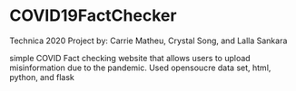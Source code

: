 # COVID19FactChecker
Technica 2020 
Project by: Carrie Matheu, Crystal Song, and Lalla Sankara

simple COVID Fact checking website that allows users to upload misinformation due to the pandemic. 
Used opensoucre data set, html, python, and flask
